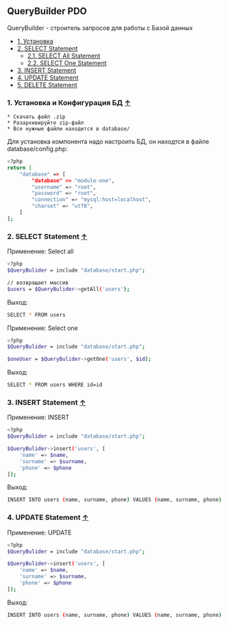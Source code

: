## QueryBuilder PDO

<a name="index_block"></a>

QueryBuilder - строитель запросов для работы с Базой данных

* [1. Установка](#block1)
* [2. SELECT Statement](#block2)
    * [2.1. SELECT All Statement](#block2.1)     
    * [2.2. SELECT One Statement](#block2.2)  
* [3. INSERT Statement](#block3)
* [4. UPDATE Statement](#block4)
* [5. DELETE Statement](#block5)

<a name="block1"></a>
### 1. Установка и Конфигурация БД [↑](#index_block)

	* Скачать файл .zip
	* Разархивируйте zip-файл
	* Все нужные файли находится в database/

Для установка компонента надо настроить БД, он находтся в файле database/config.php:

```sh
<?php
return [
	"database" => [
		"database" => "module-one",
		"username" => "root",
		"password" => "root",
		"connection" => "mysql:host=localhost",
		"charset" => "utf8",
	]
];
```

<a name="block2"></a>
### 2. SELECT Statement [↑](#index_block)
Применение: Select all

```sh
<?php
$QueryBulider = include "database/start.php";

// возвращает массив
$users = $QueryBulider->getAll('users');
```
Выход:
```sh
SELECT * FROM users
```
Применение: Select one

```sh
<?php
$QueryBulider = include "database/start.php";

$oneUser = $QueryBulider->getOne('users', $id);
```
Выход:
```sh
SELECT * FROM users WHERE id=id
```

<a name="block3"></a>
### 3. INSERT Statement [↑](#index_block)

Применение: INSERT

```sh
<?php
$QueryBulider = include "database/start.php";

$QueryBulider->insert('users', [
	'name' => $name,
	'surname' => $surname,
	'phone' => $phone
]);
```
Выход:
```sh
INSERT INTO users (name, surname, phone) VALUES (name, surname, phone)	
```


<a name="block4"></a>
### 4. UPDATE Statement [↑](#index_block)

Применение: UPDATE

```sh
<?php
$QueryBulider = include "database/start.php";

$QueryBulider->insert('users', [
	'name' => $name,
	'surname' => $surname,
	'phone' => $phone
]);
```
Выход:
```sh
INSERT INTO users (name, surname, phone) VALUES (name, surname, phone)	
```
